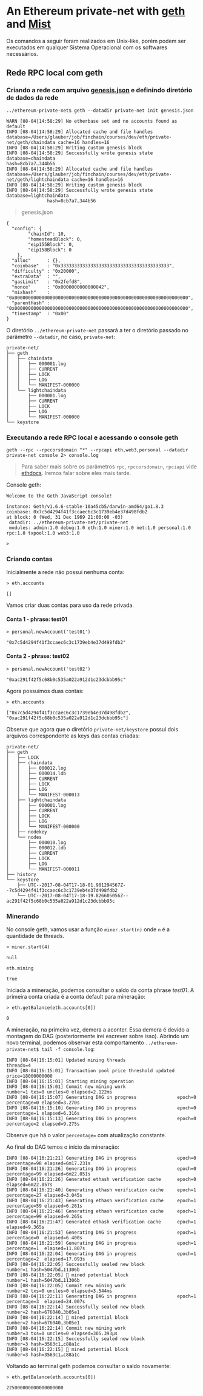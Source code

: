 # An Ethereum private-net with [geth](https://geth.ethereum.org/downloads/) and [Mist](https://github.com/ethereum/mist/releases)
Os comandos a seguir foram realizados em Unix-like, porém podem ser executados em qualquer Sistema Operacional com os softwares necessários.

## Rede RPC local com geth

### Criando a rede com arquivo [genesis.json](http://ethdocs.org/en/latest/network/test-networks.html#the-genesis-file) e definindo diretório de dados da rede

```
../ethereum-private-net$ geth --datadir private-net init genesis.json
```
```
WARN [08-04|14:58:29] No etherbase set and no accounts found as default
INFO [08-04|14:58:29] Allocated cache and file handles         database=/Users/glauber/job/finchain/courses/dev/eth/private-net/geth/chaindata cache=16 handles=16
INFO [08-04|14:58:29] Writing custom genesis block
INFO [08-04|14:58:29] Successfully wrote genesis state         database=chaindata                                                              hash=8cb7a7…344b56
INFO [08-04|14:58:29] Allocated cache and file handles         database=/Users/glauber/job/finchain/courses/dev/eth/private-net/geth/lightchaindata cache=16 handles=16
INFO [08-04|14:58:29] Writing custom genesis block
INFO [08-04|14:58:29] Successfully wrote genesis state         database=lightchaindata                                                              hash=8cb7a7…344b56
```
> genesis.json
```
{
  "config": {
        "chainId": 10,
        "homesteadBlock": 0,
        "eip155Block": 0,
        "eip158Block": 0
    },
  "alloc"      : {},
  "coinbase"   : "0x3333333333333333333333333333333333333333",
  "difficulty" : "0x20000",
  "extraData"  : "",
  "gasLimit"   : "0x2fefd8",
  "nonce"      : "0x0000000000000042",
  "mixhash"    : "0x0000000000000000000000000000000000000000000000000000000000000000",
  "parentHash" : "0x0000000000000000000000000000000000000000000000000000000000000000",
  "timestamp"  : "0x00"
}
```
O diretório `../ethereum-private-net` passará a ter o diretório passado no parâmetro `--datadir`, no caso, `private-net`:
```
private-net/
├── geth
│   ├── chaindata
│   │   ├── 000001.log
│   │   ├── CURRENT
│   │   ├── LOCK
│   │   ├── LOG
│   │   └── MANIFEST-000000
│   └── lightchaindata
│       ├── 000001.log
│       ├── CURRENT
│       ├── LOCK
│       ├── LOG
│       └── MANIFEST-000000
└── keystore
```
### Executando a rede RPC local e acessando o console geth
```
geth --rpc --rpccorsdomain "*" --rpcapi eth,web3,personal --datadir private-net console 2> console.log
```
> Para saber mais sobre os parâmetros `rpc`, `rpccorsdomain`, `rpciapi` vide [ethdocs](http://ethdocs.org/en/latest/network/test-networks.html#command-line-parameters-for-private-network). Iremos falar sobre eles mais tarde.

Console geth:
```
Welcome to the Geth JavaScript console!

instance: Geth/v1.6.6-stable-10a45cb5/darwin-amd64/go1.8.3
coinbase: 0x7c5d4294f41f3ccaec6c3c1739eb4e37d498fdb2
at block: 0 (Wed, 31 Dec 1969 21:00:00 -03)
 datadir: ../ethereum-private-net/private-net
 modules: admin:1.0 debug:1.0 eth:1.0 miner:1.0 net:1.0 personal:1.0 rpc:1.0 txpool:1.0 web3:1.0

>
```
### Criando contas
Inicialmente a rede não possui nenhuma conta:
```
> eth.accounts
```
```
[]
```
Vamos criar duas contas para uso da rede privada.

#### Conta 1 - phrase: test01
```
> personal.newAccount('test01')
```
```
"0x7c5d4294f41f3ccaec6c3c1739eb4e37d498fdb2"
```

#### Conta 2 - phrase: test02
```
> personal.newAccount('test02')
```
```
"0xac291f42f5c68b0c535a022a912d1c23dcbbb95c"
```

Agora possuímos duas contas:
```
> eth.accounts
```
```
["0x7c5d4294f41f3ccaec6c3c1739eb4e37d498fdb2", "0xac291f42f5c68b0c535a022a912d1c23dcbbb95c"]
```
Observe que agora que o diretório `private-net/keystore` possui dois arquivos correspondente as keys das contas criadas:
```
private-net/
├── geth
│   ├── LOCK
│   ├── chaindata
│   │   ├── 000012.log
│   │   ├── 000014.ldb
│   │   ├── CURRENT
│   │   ├── LOCK
│   │   ├── LOG
│   │   └── MANIFEST-000013
│   ├── lightchaindata
│   │   ├── 000001.log
│   │   ├── CURRENT
│   │   ├── LOCK
│   │   ├── LOG
│   │   └── MANIFEST-000000
│   ├── nodekey
│   └── nodes
│       ├── 000010.log
│       ├── 000012.ldb
│       ├── CURRENT
│       ├── LOCK
│       ├── LOG
│       └── MANIFEST-000011
├── history
└── keystore
    ├── UTC--2017-08-04T17-18-01.981294567Z--7c5d4294f41f3ccaec6c3c1739eb4e37d498fdb2
    └── UTC--2017-08-04T17-18-19.826605056Z--ac291f42f5c68b0c535a022a912d1c23dcbbb95c
```
### Minerando
No console geth, vamos usar a função `miner.start(n)` onde `n` é a quantidade de threads. 
```
> miner.start(4)
```
```
null
```
```
eth.mining
```
```
true
```
Iniciada a mineração, podemos consultar o saldo da conta phrase *test01*. A primeira conta criada é a conta default para mineração:
```
> eth.getBalance(eth.accounts[0])
```
```
0
```
A mineração, na primeira vez, demora a aconter. Essa demora é devido a montagem do DAG (posteriormente irei escrever sobre isso). Abrindo um novo terminal, podemos observar esta comportamento `../ethereum-private-net$ tail -f console.log`:
```
INFO [08-04|16:15:01] Updated mining threads                   threads=4
INFO [08-04|16:15:01] Transaction pool price threshold updated price=18000000000
INFO [08-04|16:15:01] Starting mining operation
INFO [08-04|16:15:01] Commit new mining work                   number=1 txs=0 uncles=0 elapsed=2.122ms
INFO [08-04|16:15:07] Generating DAG in progress               epoch=0 percentage=0 elapsed=3.270s
INFO [08-04|16:15:10] Generating DAG in progress               epoch=0 percentage=1 elapsed=6.316s
INFO [08-04|16:15:13] Generating DAG in progress               epoch=0 percentage=2 elapsed=9.275s
```
Observe que há o valor `percentage=` com atualização constante.

Ao final do DAG temos o início da mineração:
```
INFO [08-04|16:21:21] Generating DAG in progress               epoch=0 percentage=98 elapsed=6m17.231s
INFO [08-04|16:21:26] Generating DAG in progress               epoch=0 percentage=99 elapsed=6m22.051s
INFO [08-04|16:21:26] Generated ethash verification cache      epoch=0 elapsed=6m22.057s
INFO [08-04|16:21:40] Generating ethash verification cache     epoch=1 percentage=27 elapsed=3.045s
INFO [08-04|16:21:43] Generating ethash verification cache     epoch=1 percentage=59 elapsed=6.261s
INFO [08-04|16:21:46] Generating ethash verification cache     epoch=1 percentage=99 elapsed=9.265s
INFO [08-04|16:21:47] Generated ethash verification cache      epoch=1 elapsed=9.365s
INFO [08-04|16:21:53] Generating DAG in progress               epoch=1 percentage=0  elapsed=6.400s
INFO [08-04|16:21:59] Generating DAG in progress               epoch=1 percentage=1  elapsed=11.807s
INFO [08-04|16:22:04] Generating DAG in progress               epoch=1 percentage=2  elapsed=17.093s
INFO [08-04|16:22:05] Successfully sealed new block            number=1 hash=5047bd…11306b
INFO [08-04|16:22:05] 🔨 mined potential block                  number=1 hash=5047bd…11306b
INFO [08-04|16:22:05] Commit new mining work                   number=2 txs=0 uncles=0 elapsed=3.544ms
INFO [08-04|16:22:11] Generating DAG in progress               epoch=1 percentage=3  elapsed=24.007s
INFO [08-04|16:22:14] Successfully sealed new block            number=2 hash=676040…3b05e1
INFO [08-04|16:22:14] 🔨 mined potential block                  number=2 hash=676040…3b05e1
INFO [08-04|16:22:14] Commit new mining work                   number=3 txs=0 uncles=0 elapsed=305.393µs
INFO [08-04|16:22:15] Successfully sealed new block            number=3 hash=3563c1…c88a1c
INFO [08-04|16:22:15] 🔨 mined potential block                  number=3 hash=3563c1…c88a1c
```
Voltando ao terminal geth podemos consultar o saldo novamente:
```
> eth.getBalance(eth.accounts[0])
```
```
225000000000000000000
```
